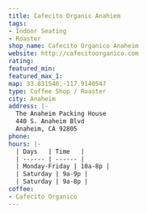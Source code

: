```yaml
---
title: Cafecito Organic Anahiem
tags:
- Indoor Seating
- Roaster
shop_name: Cafecito Organico Anaheim
website: http://cafecitoorganico.com
rating: 
featured_min: 
featured_max_1: 
map: 33.831546,-117.9140547
type: Coffee Shop / Roaster
city: Anaheim
address: |-
  The Anaheim Packing House
  440 S. Anaheim Blvd
  Anaheim, CA 92805
phone: 
hours: |-
  | Days   | Time   |
  | ------ | ------ |
  | Monday-Friday | 10a-8p |
  | Saturday | 9a-9p |
  | Saturday | 9a-8p |
coffee:
- Cafecito Organico
---
```



